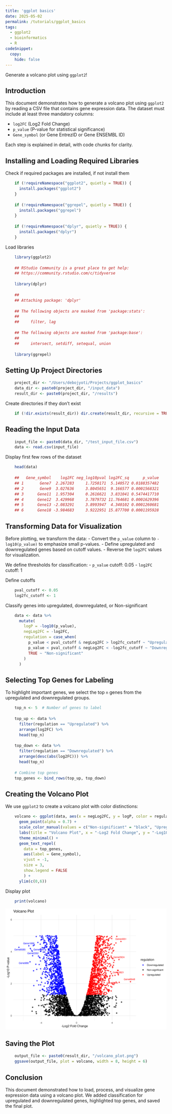 ```yaml
---
title: 'ggplot basics'
date: 2025-05-02
permalink: /tutorials/ggplot_basics
tags:
  - ggplot2
  - bioinformatics
  - R
codeSnippet:
  copy:
    hide: false
---
```









Generate a volcano plot using
`ggplot2`!



## Introduction

This document demonstrates how to generate a volcano plot using
`ggplot2` by reading a CSV file that contains gene expression data. The
dataset must include at least three mandatory columns:

-   `log2FC` (Log2 Fold Change)
-   `p_value` (P-value for statistical significance)
-   `Gene_symbol` (or Gene EntrezID or Gene ENSEMBL ID)

Each step is explained in detail, with code chunks for clarity.

## Installing and Loading Required Libraries

Check if required packages are installed, if not install them
```r
    if (!requireNamespace("ggplot2", quietly = TRUE)) {
      install.packages("ggplot2")
    }

    if (!requireNamespace("ggrepel", quietly = TRUE)) {
      install.packages("ggrepel")
    }

    if (!requireNamespace("dplyr", quietly = TRUE)) {
      install.packages("dplyr")
    }
```

Load libraries
```r
    library(ggplot2)

    ## RStudio Community is a great place to get help:
    ## https://community.rstudio.com/c/tidyverse

    library(dplyr)

    ## 
    ## Attaching package: 'dplyr'

    ## The following objects are masked from 'package:stats':
    ## 
    ##     filter, lag

    ## The following objects are masked from 'package:base':
    ## 
    ##     intersect, setdiff, setequal, union

    library(ggrepel)
```

## Setting Up Project Directories
```r
    project_dir <- "/Users/debojyoti/Projects/ggplot_basics"
    data_dir <- paste0(project_dir, "/input_data")
    result_dir <- paste0(project_dir, "/results")
```
Create directories if they don’t exist

```r
    if (!dir.exists(result_dir)) dir.create(result_dir, recursive = TRUE)
```
## Reading the Input Data
```r
    input_file <- paste0(data_dir, "/test_input_file.csv")
    data <- read.csv(input_file)
```
Display first few rows of the dataset
```r
    head(data)

    ##   Gene_symbol    log2FC neg_log10pval log2FC_sq      p_value
    ## 1       Gene7  2.267283     1.7250171  5.140572 0.0188357482
    ## 2       Gene9  3.027636     3.8045651  9.166577 0.0001568321
    ## 3      Gene11  1.957304     0.2616621  3.831041 0.5474417710
    ## 4      Gene12  3.429968     3.7879732 11.764681 0.0001629396
    ## 5      Gene13 -2.083291     3.8993947  4.340102 0.0001260681
    ## 6      Gene18 -3.984683     3.9222951 15.877700 0.0001195928
```
## Transforming Data for Visualization

Before plotting, we transform the data: - Convert the `p_value` column
to `-log10(p_value)` to emphasize small p-values. - Define upregulated
and downregulated genes based on cutoff values. - Reverse the `log2FC`
values for visualization.

We define thresholds for classification: - `p_value` cutoff: 0.05 -
`log2FC` cutoff: 1

Define cutoffs
```r
    pval_cutoff <- 0.05
    log2fc_cutoff <- 1
```
Classify genes into upregulated, downregulated, or Non-significant
```r
    data <- data %>%
      mutate(
        logP = -log10(p_value),
        negLog2FC = -log2FC,
        regulation = case_when(
          p_value < pval_cutoff & negLog2FC > log2fc_cutoff ~ "Upregulated",
          p_value < pval_cutoff & negLog2FC < -log2fc_cutoff ~ "Downregulated",
          TRUE ~ "Non-significant"
        )
      )
```
## Selecting Top Genes for Labeling

To highlight important genes, we select the top `n` genes from the
upregulated and downregulated groups.
```r
    top_n <- 5  # Number of genes to label

    top_up <- data %>%
      filter(regulation == "Upregulated") %>%
      arrange(log2FC) %>%
      head(top_n)

    top_down <- data %>%
      filter(regulation == "Downregulated") %>%
      arrange(desc(abs(log2FC))) %>%
      head(top_n)

    # Combine top genes
    top_genes <- bind_rows(top_up, top_down)
```
## Creating the Volcano Plot

We use `ggplot2` to create a volcano plot with color distinctions:
```r
    volcano <- ggplot(data, aes(x = negLog2FC, y = logP, color = regulation)) +
      geom_point(alpha = 0.7) +
      scale_color_manual(values = c("Non-significant" = "black", "Upregulated" = "red", "Downregulated" = "blue")) +
      labs(title = "Volcano Plot", x = "-Log2 Fold Change", y = "-Log10 P-value") +
      theme_minimal() +
      geom_text_repel(
        data = top_genes, 
        aes(label = Gene_symbol), 
        vjust = -1, 
        size = 3, 
        show.legend = FALSE
        ) +
      ylim(c(0,6))
```
Display plot
```r
    print(volcano)
```

![](../images/volcano_plot.png)

## Saving the Plot
```r
    output_file <- paste0(result_dir, "/volcano_plot.png")
    ggsave(output_file, plot = volcano, width = 8, height = 6)
```
## Conclusion

This document demonstrated how to load, process, and visualize gene
expression data using a volcano plot. We added classification for
upregulated and downregulated genes, highlighted top genes, and saved
the final plot.
